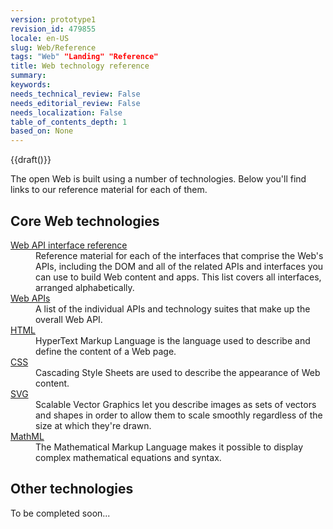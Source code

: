```yaml
---
version: prototype1
revision_id: 479855
locale: en-US
slug: Web/Reference
tags: "Web" "Landing" "Reference"
title: Web technology reference
summary: 
keywords: 
needs_technical_review: False
needs_editorial_review: False
needs_localization: False
table_of_contents_depth: 1
based_on: None
---
```

<p>{{draft()}}</p>
<p>The open Web is built using a number of technologies. Below you'll find links to our reference material for each of them.</p>
<div class="row topicpage-table">
  <div class="section">
    <h2 class="Documentation" id="Docs_for_add-on_developers" name="Docs_for_add-on_developers">Core Web technologies</h2>
    <dl>
      <dt>
        <a href="/en-US/docs/Web/API" title="/en-US/docs/Web/API">Web API interface reference</a></dt>
      <dd>
        Reference material for each of the interfaces that comprise the Web's APIs, including the DOM and all of the related APIs and interfaces you can use to build Web content and apps. This list covers all interfaces, arranged alphabetically.</dd>
      <dt>
        <a href="/en-US/docs/Web/Reference/API" title="/en-US/docs/Web/Reference/API">Web APIs</a></dt>
      <dd>
        A list of the individual APIs and technology suites that make up the overall Web API.</dd>
      <dt>
        <a href="/en-US/docs/Web/HTML" title="/en-US/docs/Web/HTML">HTML</a></dt>
      <dd>
        HyperText Markup Language is the language used to describe and define the content of a Web page.</dd>
      <dt>
        <a href="/en-US/docs/Web/CSS" title="/en-US/docs/Web/CSS">CSS</a></dt>
      <dd>
        Cascading Style Sheets are used to describe the appearance of Web content.</dd>
      <dt>
        <a href="/en-US/docs/Web/SVG" title="/en-US/docs/Web/SVG">SVG</a></dt>
      <dd>
        Scalable Vector Graphics let you describe images as sets of vectors and shapes in order to allow them to scale smoothly regardless of the size at which they're drawn.</dd>
      <dt>
        <a href="/en-US/docs/Web/MathML" title="/en-US/docs/Web/MathML">MathML</a></dt>
      <dd>
        The Mathematical Markup Language makes it possible to display complex mathematical equations and syntax.</dd>
    </dl>
  </div>
  <div class="section">
    <h2 class="Documentation" id="Docs_for_add-on_developers" name="Docs_for_add-on_developers">Other technologies</h2>
    <p>To be completed soon...</p>
  </div>
</div>
<p>&nbsp;</p>

